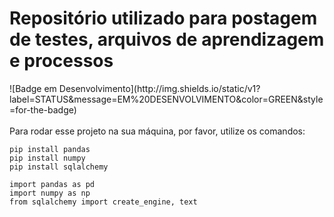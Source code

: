 <h1>Repositório utilizado para postagem de testes, arquivos de aprendizagem e processos</h1>
![Badge em Desenvolvimento](http://img.shields.io/static/v1?label=STATUS&message=EM%20DESENVOLVIMENTO&color=GREEN&style=for-the-badge)
<br></br>
Para rodar esse projeto na sua máquina, por favor, utilize os comandos:

```
pip install pandas
pip install numpy
pip install sqlalchemy
```
```
import pandas as pd
import numpy as np
from sqlalchemy import create_engine, text
```

